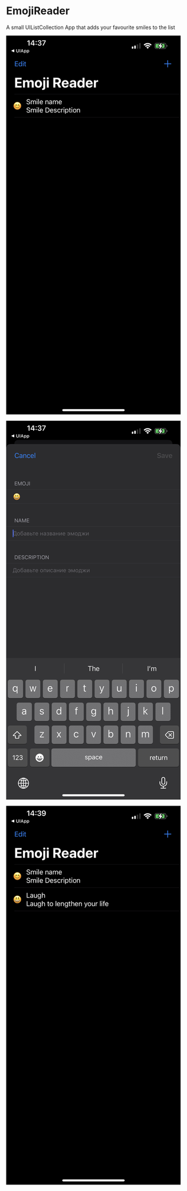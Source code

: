 # EmojiReader
A small UIListCollection App that adds your favourite smiles to the list

![image](https://github.com/IlyaPavl/EmojiReader/blob/main/Scrn4.jpeg?raw=true)

![image](https://github.com/IlyaPavl/EmojiReader/blob/main/Scrn5.jpeg?raw=true)

![image](https://github.com/IlyaPavl/EmojiReader/blob/main/Scrn6.jpeg?raw=true)
